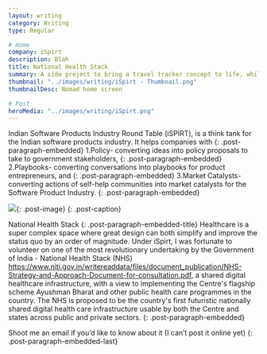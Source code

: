 ```yaml
---
layout: writing
category: Writing
type: Regular

# Home
company: iSpirt
description: Blah
title: National Health Stack
summary: A side project to bring a travel tracker concept to life, while learning Swift along the way.
thumbnail: "../images/writing/iSpirt - Thumbnail.png"
thumbnailDesc: Nomad home screen

# Post
heroMedia: "../images/writing/iSpirt.png"
---
```





Indian Software Products Industry Round Table (iSPIRT), is a think tank for the Indian software products industry. It helps companies with
{: .post-paragraph-embedded}
1.Policy- converting ideas into policy proposals to take to government stakeholders,
{: .post-paragraph-embedded}
2.Playbooks- converting conversations into playbooks for product entrepreneurs, and
{: .post-paragraph-embedded}
3.Market Catalysts- converting actions of self-help communities into market catalysts for the Software Product Industry.
{: .post-paragraph-embedded}

<img src="../images/writing/iSpirt-1.png">{: .post-image}
{: .post-caption}

National Health Stack
{: .post-paragraph-embedded-title}
Healthcare is a super complex space where great design can both simplify and improve the status quo by an order of magnitude. Under iSpirt, I was fortunate to volunteer on one of the most revolutionary undertaking by the Government of India - National Health Stack (NHS) <https://www.niti.gov.in/writereaddata/files/document_publication/NHS-Strategy-and-Approach-Document-for-consultation.pdf>, a shared digital healthcare infrastructure, with a view to implementing the Centre's flagship scheme Ayushman Bharat and other public health care programmes in the country. The NHS is proposed to be the country's first futuristic nationally shared digital health care infrastructure usable by both the Centre and states across public and private sectors.
{: .post-paragraph-embedded}

Shoot me an email if you’d like to know about it (I can’t post it online yet)
{: .post-paragraph-embedded-last}
